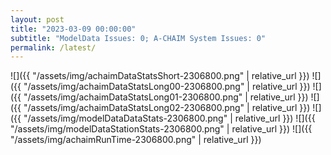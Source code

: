 ```yaml
---
layout: post
title: "2023-03-09 00:00:00"
subtitle: "ModelData Issues: 0; A-CHAIM System Issues: 0"
permalink: /latest/
---
```


![]({{ "/assets/img/achaimDataStatsShort-2306800.png" | relative_url }})
![]({{ "/assets/img/achaimDataStatsLong00-2306800.png" | relative_url }})
![]({{ "/assets/img/achaimDataStatsLong01-2306800.png" | relative_url }})
![]({{ "/assets/img/achaimDataStatsLong02-2306800.png" | relative_url }})
![]({{ "/assets/img/modelDataDataStats-2306800.png" | relative_url }})
![]({{ "/assets/img/modelDataStationStats-2306800.png" | relative_url }})
![]({{ "/assets/img/achaimRunTime-2306800.png" | relative_url }})




